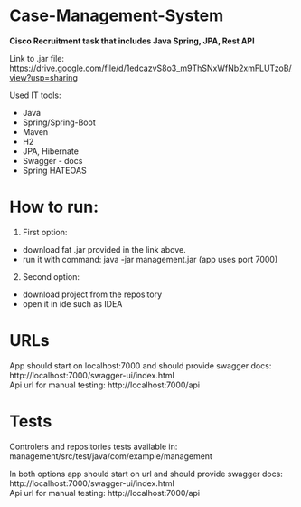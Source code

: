 # Case-Management-System
**Cisco Recruitment task that includes Java Spring, JPA, Rest API**

Link to .jar file: https://drive.google.com/file/d/1edcazvS8o3_m9ThSNxWfNb2xmFLUTzoB/view?usp=sharing

Used IT tools:
- Java
- Spring/Spring-Boot
- Maven
- H2
- JPA, Hibernate
- Swagger - docs
- Spring HATEOAS

# How to run:
1. First option:
  - download fat .jar provided in the link above. 
  - run it with command: java -jar management.jar (app uses port 7000)
  
2. Second option:
  - download project from the repository
  - open it in ide such as IDEA

# URLs

App should start on localhost:7000 and should provide swagger docs: http://localhost:7000/swagger-ui/index.html
<br/>Api url for manual testing: http://localhost:7000/api

# Tests
Controlers and repositories tests available in: management/src/test/java/com/example/management

In both options app should start on url and should provide swagger docs: http://localhost:7000/swagger-ui/index.html
<br/>Api url for manual testing: http://localhost:7000/api
